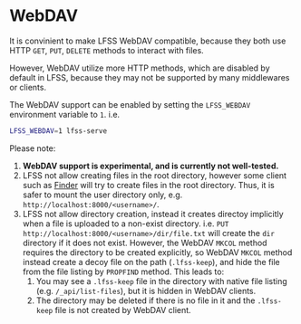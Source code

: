 # WebDAV

It is convinient to make LFSS WebDAV compatible, because they both use HTTP `GET`, `PUT`, `DELETE` methods to interact with files.

However, WebDAV utilize more HTTP methods, 
which are disabled by default in LFSS, because they may not be supported by many middlewares or clients.   

The WebDAV support can be enabled by setting the `LFSS_WEBDAV` environment variable to `1`. 
i.e. 
```sh
LFSS_WEBDAV=1 lfss-serve
```
Please note:
1. **WebDAV support is experimental, and is currently not well-tested.**
2. LFSS not allow creating files in the root directory, however some client such as [Finder](https://sabre.io/dav/clients/finder/) will try to create files in the root directory. Thus, it is safer to mount the user directory only, e.g. `http://localhost:8000/<username>/`.
3. LFSS not allow directory creation, instead it creates directoy implicitly when a file is uploaded to a non-exist directory. 
   i.e. `PUT http://localhost:8000/<username>/dir/file.txt` will create the `dir` directory if it does not exist. 
   However, the WebDAV `MKCOL` method requires the directory to be created explicitly, so WebDAV `MKCOL` method instead create a decoy file on the path (`.lfss-keep`), and hide the file from the file listing by `PROPFIND` method. 
   This leads to: 
   1) You may see a `.lfss-keep` file in the directory with native file listing (e.g. `/_api/list-files`), but it is hidden in WebDAV clients.
   2) The directory may be deleted if there is no file in it and the `.lfss-keep` file is not created by WebDAV client.  

